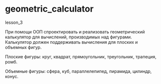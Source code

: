 # geometric_calculator
lesson_3

При помощи ООП спроектировать и реализовать геометрический калькулятор для вычислений, производимых над фигурами. 
Калькулятор должен поддерживать вычисления для плоских и объемных фигур.

Плоские фигуры: круг, квадрат, прямоугольник, треугольник, трапеция, ромб. 

Объемные фигуры: сфера, куб, параллелепипед, пирамида, цилиндр, конус.
